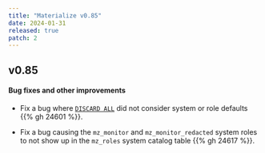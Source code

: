 ```yaml
---
title: "Materialize v0.85"
date: 2024-01-31
released: true
patch: 2
---
```


## v0.85

#### Bug fixes and other improvements

* Fix a bug where [`DISCARD ALL`](/sql/discard/) did not consider system or role
  defaults {{% gh 24601 %}}.

* Fix a bug causing the `mz_monitor` and `mz_monitor_redacted` system roles to
  not show up in the `mz_roles` system catalog table {{% gh 24617 %}}.
